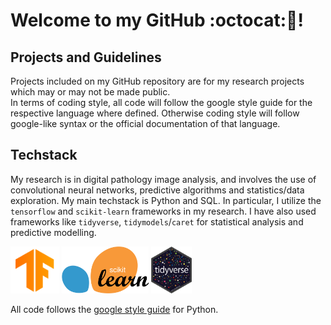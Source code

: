 # Welcome to my GitHub :octocat:👋!
## Projects and Guidelines  
Projects included on my GitHub repository are for my research projects which may or may not be made public.   
In terms of coding style, all code will follow the google style guide for the respective language where defined. Otherwise coding style will follow google-like syntax or the official documentation of that language. 

## Techstack
My research is in digital pathology image analysis, and involves the use of convolutional neural networks, predictive algorithms and statistics/data exploration. My main techstack is Python and SQL. In particular, I utilize the `tensorflow` and `scikit-learn` frameworks in my research. I have also used frameworks like `tidyverse`, `tidymodels`/`caret` for statistical analysis and predictive modelling.
<div style = 'display:inline;'>
    <img src = "Images/tensorflow_logo.png" height = 75px />  
    <img src="Images/scikit-learn-logo.svg" height = 75px/>
    <img src="Images/Tidyverse_hex_logo.png" height = 75px />
</div> 

All code follows the [google style guide](https://google.github.io/styleguide/pyguide.html#s3.2-line-length) for Python.

